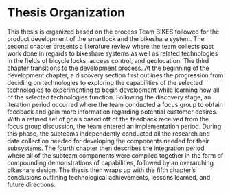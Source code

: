 # Thesis Organization

This thesis is organized based on the process Team BIKES followed for the product development of the smartlock and the bikeshare system.  The second chapter presents a literature review where the team collects past work done in regards to bikeshare systems as well as related technologies in the fields of bicycle locks, access control, and geolocation.  The third chapter transitions to the development process.  At the beginning of the development chapter, a discovery section first outlines the progression from deciding on technologies to exploring the capabilities of the selected technologies to experimenting to begin development while learning how all of the selected technologies function.  Following the discovery stage, an iteration period occurred where the team conducted a focus group to obtain feedback and gain more information regarding potential customer desires.  With a refined set of goals based off of the feedback received from the focus group discussion, the team entered an implementation period.  During this phase, the subteams independently conducted all the research and data collection needed for developing the components needed for their subsystems.  The fourth chapter then describes the integration period where all of the subteam components were compiled together in the form of compounding demonstrations of capabilities, followed by an overarching bikeshare design.  The thesis then wraps up with the fifth chapter’s conclusions outlining technological achievements, lessons learned, and future directions.
